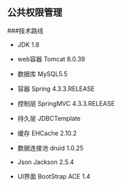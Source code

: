 ## 公共权限管理

###技术路线
- JDK 1.8
- web容器 Tomcat 8.0.39
- 数据库 MySQL5.5
- 容器 Spring 4.3.3.RELEASE
- 控制层 SpringMVC 4.3.3.RELEASE
- 持久层 JDBCTemplate
- 缓存 EHCache 2.10.2
- 数据连接池 druid 1.0.25
- Json Jackson 2.5.4

- UI界面 BootStrap ACE 1.4
